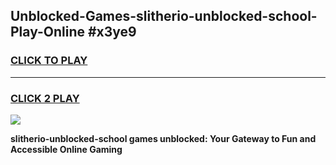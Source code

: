 
## Unblocked-Games-slitherio-unblocked-school-Play-Online #x3ye9
<h3>
<a href="https://news.freeplayer.one?title=slitherio-unblocked-school&ref=3">CLICK TO PLAY</a></h3>
<hr>

<h3>
<a href="https://news.freeplayer.one?title=slitherio-unblocked-school&ref=3">CLICK 2 PLAY</a>
  
</h3>

<a href="https://news.freeplayer.one?title=slitherio-unblocked-school&ref=3"><img src="https://clearcache.store/games.png"></a>


**slitherio-unblocked-school games unblocked: Your Gateway to Fun and Accessible Online Gaming**

